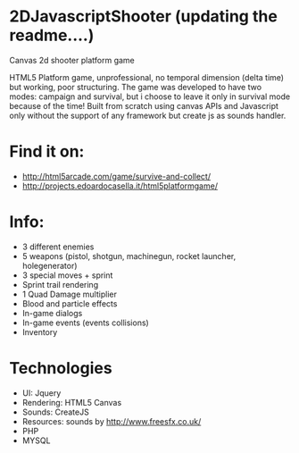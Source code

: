 # 2DJavascriptShooter (updating the readme....)
Canvas 2d shooter platform game

HTML5 Platform game, unprofessional, no temporal dimension (delta time) but working, poor structuring. The game was developed to have two modes: campaign and survival, but i choose to leave it only in survival mode because of the time! Built from scratch using canvas APIs and Javascript only without the support of any framework but create js as sounds handler.

# Find it on:
- http://html5arcade.com/game/survive-and-collect/
- http://projects.edoardocasella.it/html5platformgame/

# Info:
- 3 different enemies
- 5 weapons (pistol, shotgun, machinegun, rocket launcher, holegenerator)
- 3 special moves + sprint
- Sprint trail rendering
- 1 Quad Damage multiplier
- Blood and particle effects
- In-game dialogs
- In-game events (events collisions)
- Inventory


# Technologies
- UI: Jquery
- Rendering: HTML5 Canvas
- Sounds: CreateJS
- Resources: sounds by http://www.freesfx.co.uk/
- PHP
- MYSQL
